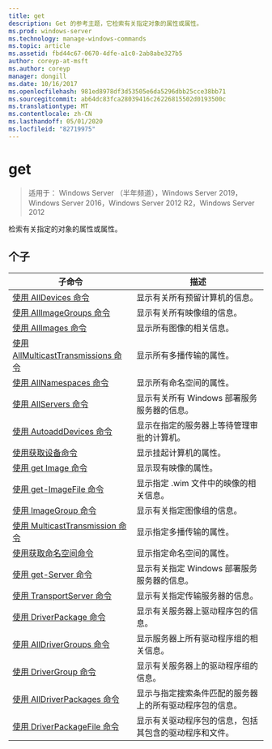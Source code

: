 ```yaml
---
title: get
description: Get 的参考主题，它检索有关指定对象的属性或属性。
ms.prod: windows-server
ms.technology: manage-windows-commands
ms.topic: article
ms.assetid: fbd44c67-0670-4dfe-a1c0-2ab8abe327b5
author: coreyp-at-msft
ms.author: coreyp
manager: dongill
ms.date: 10/16/2017
ms.openlocfilehash: 981ed8978df3d53505e6da5296dbb25cce38bb71
ms.sourcegitcommit: ab64dc83fca28039416c26226815502d0193500c
ms.translationtype: MT
ms.contentlocale: zh-CN
ms.lasthandoff: 05/01/2020
ms.locfileid: "82719975"
---
```

# <a name="get"></a>get

> 适用于： Windows Server （半年频道），Windows Server 2019，Windows Server 2016，Windows Server 2012 R2，Windows Server 2012

检索有关指定的对象的属性或属性。

## <a name="subcommands"></a>个子
|子命令|描述|
|-------|--------|
|[使用 AllDevices 命令](using-the-get-alldevices-command.md)|显示有关所有预留计算机的信息。|
|[使用 AllImageGroups 命令](using-the-get-allimagegroups-command.md)|显示有关所有映像组的信息。|
|[使用 AllImages 命令](using-the-get-allimages-command.md)|显示所有图像的相关信息。|
|[使用 AllMulticastTransmissions 命令](using-the-get-allmulticasttransmissions-command.md)|显示所有多播传输的属性。|
|[使用 AllNamespaces 命令](using-the-get-allnamespaces-command.md)|显示所有命名空间的属性。|
|[使用 AllServers 命令](using-the-get-allservers-command.md)|显示有关所有 Windows 部署服务服务器的信息。|
|[使用 AutoaddDevices 命令](using-the-get-autoadddevices-command.md)|显示在指定的服务器上等待管理审批的计算机。|
|[使用获取设备命令](using-the-get-device-command.md)|显示挂起计算机的属性。|
|[使用 get Image 命令](using-the-get-image-command.md)|显示现有映像的属性。|
|[使用 get-ImageFile 命令](using-the-get-imagefile-command.md)|显示指定 .wim 文件中的映像的相关信息。|
|[使用 ImageGroup 命令](using-the-get-imagegroup-command.md)|显示有关指定图像组的信息。|
|[使用 MulticastTransmission 命令](using-the-get-multicasttransmission-command.md)|显示指定多播传输的属性。|
|[使用获取命名空间命令](using-the-get-namespace-command.md)|显示指定命名空间的属性。|
|[使用 get-Server 命令](using-the-get-server-command.md)|显示有关指定 Windows 部署服务服务器的信息。|
|[使用 TransportServer 命令](using-the-get-transportserver-command.md)|显示有关指定传输服务器的信息。|
|[使用 DriverPackage 命令](using-the-get-driverpackage-command.md)|显示有关服务器上驱动程序包的信息。|
|[使用 AllDriverGroups 命令](using-the-get-alldrivergroups-command.md)|显示服务器上所有驱动程序组的相关信息。|
|[使用 DriverGroup 命令](using-the-get-drivergroup-command.md)|显示有关服务器上的驱动程序组的信息。|
|[使用 AllDriverPackages 命令](using-the-get-alldriverpackages-command.md)|显示与指定搜索条件匹配的服务器上的所有驱动程序包的信息。|
|[使用 DriverPackageFile 命令](using-the-get-driverpackagefile-command.md)|显示有关驱动程序包的信息，包括其包含的驱动程序和文件。|
